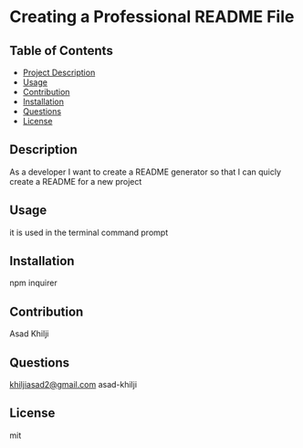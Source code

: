

# Creating a Professional README File

## Table of Contents
- [Project Description](#Description)
- [Usage](#usage)
- [Contribution](#Contribution)
- [Installation](#Installation)
- [Questions](#Questions)
- [License](#License)

## Description
As a developer I want to create a README generator so that I can quicly create a README for a new project

## Usage
it is used in the terminal command prompt

## Installation
npm inquirer

## Contribution
Asad Khilji

## Questions
khiljiasad2@gmail.com
asad-khilji

## License
mit
    
